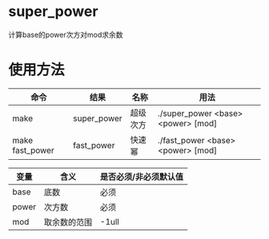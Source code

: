 # super_power

计算base的power次方对mod求余数

# 使用方法

命令 | 结果 | 名称 | 用法
---|---|---|---
make | super\_power | 超级次方 | ./super\_power \<base\> \<power\> [mod]
make fast\_power | fast\_power | 快速幂 | ./fast\_power \<base\> \<power\> [mod]

变量 | 含义 | 是否必须/非必须默认值
---|---|---
base | 底数 | 必须
power | 次方数 | 必须
mod | 取余数的范围 | -1ull

